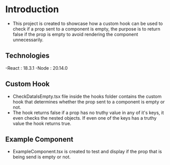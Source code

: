 # Introduction 

- This project is created to showcase how a custom hook can be used to check if a prop sent to a component is empty, the purpose is to return false if the prop is empty to avoid rendering the component unnecessarily.

## Technologies
-React : 18.3.1
-Node : 20.14.0

## Custom Hook

- CheckDataIsEmpty.tsx file inside the hooks folder contains the custom hook that determines whether the prop sent to a component is empty or not.
- The hook returns false if a prop has no truthy value in any of it's keys, it even checks the nested objects. If even one of the keys has a truthy value the hook returns true.

## Example Component 

- ExampleComponent.tsx is created to test and display if the prop that is being send is empty or not.